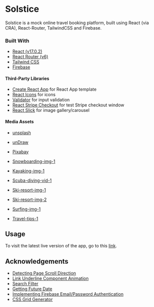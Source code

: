 # Solstice
Solstice is a mock online travel booking platform, built using React (via CRA), React-Router, TailwindCSS and Firebase.

### Built With
  - [React (v17.0.2)](https://reactjs.org/)
  - [React Router (v6)](https://v5.reactrouter.com/web/guides/quick-start)
  - [Tailwind CSS](https://tailwindcss.com/)
  - [Firebase](https://firebase.google.com/)
  
#### Third-Party Libraries
  - [Create React App](https://create-react-app.dev/docs/getting-started/) for React App template
  - [React Icons](https://react-icons.github.io/react-icons) for icons
  - [Validator](https://www.npmjs.com/package/validator) for input validation
  - [React Stripe Checkout](https://www.npmjs.com/package/react-stripe-checkout) for test Stripe checkout window
  - [React Slick](https://www.npmjs.com/package/react-slick) for image gallery/carousel

#### Media Assets
  - [unsplash](https://unsplash.com/)
  - [unDraw](https://undraw.co/)
  - [Pixabay](https://pixabay.com/)
  
- [Snowboarding-img-1](https://unsplash.com/@phodskins)
- [Kayaking-img-1](https://unsplash.com/@raouldp)
- [Scuba-diving-vid-1](https://pixabay.com/videos/scuba-diving-diving-sport-water-699/)
- [Ski-resort-img-1](https://unsplash.com/@joanoger)
- [Ski-resort-img-2](https://unsplash.com/@alainwong)
- [Surfing-img-1](https://unsplash.com/@arstyy)
- [Travel-tips-1](https://unsplash.com/@anniespratt)

## Usage
To visit the latest live version of the app, go to this [link](https://ucwd-solstice.netlify.app/).

## Acknowledgements
  - [Detecting Page Scroll Direction](https://stackoverflow.com/questions/62497110/detect-scroll-direction-in-react-js)
  - [Link Underline Component Animation](https://www.30secondsofcode.org/css/s/hover-underline-animation)
  - [Search Filter](https://www.youtube.com/watch?v=mZvKPtH9Fzo)
  - [Getting Future Date](https://flaviocopes.com/how-to-get-tomorrow-date-javascript/)
  - [Implementing Firebase Email/Password Authentication](https://www.youtube.com/watch?v=_Kv965pA-j8)
  - [CSS Grid Generator](https://grid.layoutit.com/)